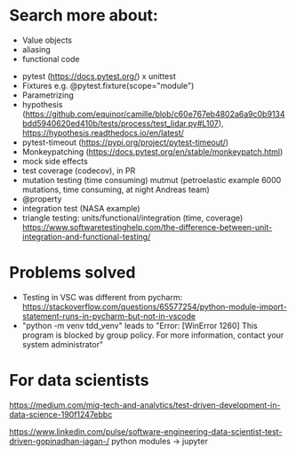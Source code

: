 # Search more about:
* Value objects
* aliasing
* functional code
- pytest (https://docs.pytest.org/) x unittest
- Fixtures e.g. @pytest.fixture(scope="module")
- Parametrizing
- hypothesis (https://github.com/equinor/camille/blob/c60e767eb4802a6a9c0b9134bdd5940620ed410b/tests/process/test_lidar.py#L107), https://hypothesis.readthedocs.io/en/latest/
- pytest-timeout (https://pypi.org/project/pytest-timeout/)
- Monkeypatching (https://docs.pytest.org/en/stable/monkeypatch.html)
- mock side effects
- test coverage (codecov), in PR
- mutation testing (time consuming) mutmut (petroelastic example 6000 mutations, time consuming, at night Andreas team)
- @property
- integration test (NASA example)
- triangle testing: units/functional/integration (time, coverage)
https://www.softwaretestinghelp.com/the-difference-between-unit-integration-and-functional-testing/

# Problems solved
- Testing in VSC was different from pycharm:
https://stackoverflow.com/questions/65577254/python-module-import-statement-runs-in-pycharm-but-not-in-vscode
- "python -m venv tdd_venv" leads to "Error: [WinError 1260] This program is blocked by group policy. For more information, contact your system administrator"

# For data scientists
https://medium.com/miq-tech-and-analytics/test-driven-development-in-data-science-190f1247ebbc

https://www.linkedin.com/pulse/software-engineering-data-scientist-test-driven-gopinadhan-jagan-/
python modules -> jupyter
